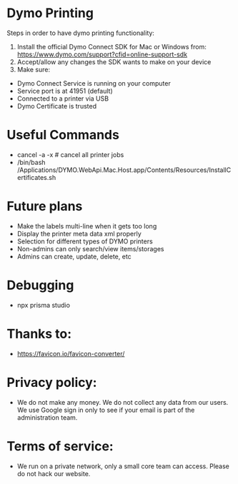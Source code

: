 # Dymo Printing

Steps in order to have dymo printing functionality:

1. Install the official Dymo Connect SDK for Mac or Windows from: https://www.dymo.com/support?cfid=online-support-sdk
2. Accept/allow any changes the SDK wants to make on your device
3. Make sure:

- Dymo Connect Service is running on your computer
- Service port is at 41951 (default)
- Connected to a printer via USB
- Dymo Certificate is trusted

# Useful Commands

- cancel -a -x # cancel all printer jobs
- /bin/bash /Applications/DYMO.WebApi.Mac.Host.app/Contents/Resources/InstallCertificates.sh

# Future plans

- Make the labels multi-line when it gets too long
- Display the printer meta data xml properly
- Selection for different types of DYMO printers
- Non-admins can only search/view items/storages
- Admins can create, update, delete, etc

# Debugging

- npx prisma studio

# Thanks to:

- https://favicon.io/favicon-converter/

# Privacy policy:

- We do not make any money. We do not collect any data from our users. We use Google sign in only to see if your email is part of the administration team.

# Terms of service:

- We run on a private network, only a small core team can access. Please do not hack our website.
